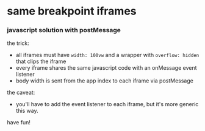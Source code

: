 # same breakpoint iframes

### javascript solution with postMessage

the trick:
- all iframes must have `width: 100vw` and a wrapper with `overflow: hidden` that clips the iframe
- every iframe shares the same javascript code with an onMessage event listener
- body width is sent from the app index to each iframe via postMessage

the caveat:
- you'll have to add the event listener to each iframe, but it's more generic this way.

have fun!
